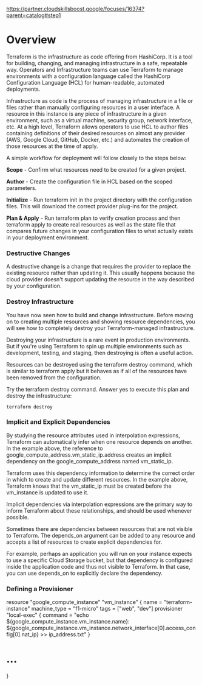 https://partner.cloudskillsboost.google/focuses/16374?parent=catalog#step1

# Overview
Terraform is the infrastructure as code offering from HashiCorp. It is a tool for building, changing, and managing infrastructure in a safe, repeatable way. Operators and Infrastructure teams can use Terraform to manage environments with a configuration language called the HashiCorp Configuration Language (HCL) for human-readable, automated deployments.

Infrastructure as code is the process of managing infrastructure in a file or files rather than manually configuring resources in a user interface. A resource in this instance is any piece of infrastructure in a given environment, such as a virtual machine, security group, network interface, etc. At a high level, Terraform allows operators to use HCL to author files containing definitions of their desired resources on almost any provider (AWS, Google Cloud, GitHub, Docker, etc.) and automates the creation of those resources at the time of apply.

A simple workflow for deployment will follow closely to the steps below:

__Scope__ - Confirm what resources need to be created for a given project.

__Author__ - Create the configuration file in HCL based on the scoped parameters.

__Initialize__ - Run terraform init in the project directory with the configuration files. This will download the correct provider plug-ins for the project.

__Plan & Apply__ - Run terraform plan to verify creation process and then terraform apply to create real resources as well as the state file that compares future changes in your configuration files to what actually exists in your deployment environment.

### Destructive Changes
A destructive change is a change that requires the provider to replace the existing resource rather than updating it. This usually happens because the cloud provider doesn't support updating the resource in the way described by your configuration.

### Destroy Infrastructure
You have now seen how to build and change infrastructure. Before moving on to creating multiple resources and showing resource dependencies, you will see how to completely destroy your Terraform-managed infrastructure.

Destroying your infrastructure is a rare event in production environments. But if you're using Terraform to spin up multiple environments such as development, testing, and staging, then destroying is often a useful action.

Resources can be destroyed using the terraform destroy command, which is similar to terraform apply but it behaves as if all of the resources have been removed from the configuration.

Try the terraform destroy command. Answer yes to execute this plan and destroy the infrastructure:

```terraform destroy```

### Implicit and Explicit Dependencies

By studying the resource attributes used in interpolation expressions, Terraform can automatically infer when one resource depends on another. In the example above, the reference to google_compute_address.vm_static_ip.address creates an implicit dependency on the google_compute_address named vm_static_ip.

Terraform uses this dependency information to determine the correct order in which to create and update different resources. In the example above, Terraform knows that the vm_static_ip must be created before the vm_instance is updated to use it.

Implicit dependencies via interpolation expressions are the primary way to inform Terraform about these relationships, and should be used whenever possible.

Sometimes there are dependencies between resources that are not visible to Terraform. The depends_on argument can be added to any resource and accepts a list of resources to create explicit dependencies for.

For example, perhaps an application you will run on your instance expects to use a specific Cloud Storage bucket, but that dependency is configured inside the application code and thus not visible to Terraform. In that case, you can use depends_on to explicitly declare the dependency.

### Defining a Provisioner

resource "google_compute_instance" "vm_instance" {
  name         = "terraform-instance"
  machine_type = "f1-micro"
  tags         = ["web", "dev"]
  provisioner "local-exec" {
    command = "echo ${google_compute_instance.vm_instance.name}:  ${google_compute_instance.vm_instance.network_interface[0].access_config[0].nat_ip} >> ip_address.txt"
  }
  # ...
}

